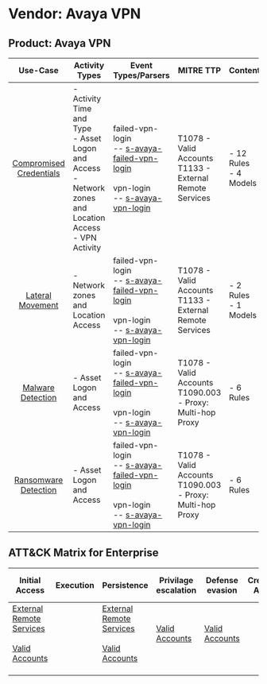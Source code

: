 Vendor: Avaya VPN
=================
Product: Avaya VPN
------------------
|                                 Use-Case                                  | Activity Types                                                                                                 | Event Types/Parsers                                                                                                                                                                                       | MITRE TTP                                                        | Content                    |
|:-------------------------------------------------------------------------:| -------------------------------------------------------------------------------------------------------------- | --------------------------------------------------------------------------------------------------------------------------------------------------------------------------------------------------------- | ---------------------------------------------------------------- | -------------------------- |
| [Compromised Credentials](../UseCases/usecase_compromised_credentials.md) | - Activity Time  and Type<br>- Asset Logon and Access<br>- Network zones and Location Access<br>- VPN Activity |  failed-vpn-login<br> -- [s-avaya-failed-vpn-login](../Parsers/parserContent_s-avaya-failed-vpn-login.md)<br><br> vpn-login<br> -- [s-avaya-vpn-login](../Parsers/parserContent_s-avaya-vpn-login.md)<br> | T1078 - Valid Accounts<br>T1133 - External Remote Services<br>   |  - 12 Rules<br> - 4 Models |
|        [Lateral Movement](../UseCases/usecase_lateral_movement.md)        | - Network zones and Location Access                                                                            |  failed-vpn-login<br> -- [s-avaya-failed-vpn-login](../Parsers/parserContent_s-avaya-failed-vpn-login.md)<br><br> vpn-login<br> -- [s-avaya-vpn-login](../Parsers/parserContent_s-avaya-vpn-login.md)<br> | T1078 - Valid Accounts<br>T1133 - External Remote Services<br>   |  - 2 Rules<br> - 1 Models  |
|       [Malware Detection](../UseCases/usecase_malware_detection.md)       | - Asset Logon and Access                                                                                       |  failed-vpn-login<br> -- [s-avaya-failed-vpn-login](../Parsers/parserContent_s-avaya-failed-vpn-login.md)<br><br> vpn-login<br> -- [s-avaya-vpn-login](../Parsers/parserContent_s-avaya-vpn-login.md)<br> | T1078 - Valid Accounts<br>T1090.003 - Proxy: Multi-hop Proxy<br> |  - 6 Rules<br>             |
|    [Ransomware Detection](../UseCases/usecase_ransomware_detection.md)    | - Asset Logon and Access                                                                                       |  failed-vpn-login<br> -- [s-avaya-failed-vpn-login](../Parsers/parserContent_s-avaya-failed-vpn-login.md)<br><br> vpn-login<br> -- [s-avaya-vpn-login](../Parsers/parserContent_s-avaya-vpn-login.md)<br> | T1078 - Valid Accounts<br>T1090.003 - Proxy: Multi-hop Proxy<br> |  - 6 Rules<br>             |

ATT&CK Matrix for Enterprise
----------------------------
| Initial Access                                                                                                                                   | Execution | Persistence                                                                                                                                      | Privilage escalation                                                | Defense evasion                                                     | Credential Access | Discovery | Lateral Movement | Collection | Command and Control                                                                                                                       | Exfiltration | Impact |
| ------------------------------------------------------------------------------------------------------------------------------------------------ | --------- | ------------------------------------------------------------------------------------------------------------------------------------------------ | ------------------------------------------------------------------- | ------------------------------------------------------------------- | ----------------- | --------- | ---------------- | ---------- | ----------------------------------------------------------------------------------------------------------------------------------------- | ------------ | ------ |
| [External Remote Services](https://attack.mitre.org/techniques/T1133)<br><br>[Valid Accounts](https://attack.mitre.org/techniques/T1078)<br><br> |           | [External Remote Services](https://attack.mitre.org/techniques/T1133)<br><br>[Valid Accounts](https://attack.mitre.org/techniques/T1078)<br><br> | [Valid Accounts](https://attack.mitre.org/techniques/T1078)<br><br> | [Valid Accounts](https://attack.mitre.org/techniques/T1078)<br><br> |                   |           |                  |            | [Proxy: Multi-hop Proxy](https://attack.mitre.org/techniques/T1090/003)<br><br>[Proxy](https://attack.mitre.org/techniques/T1090)<br><br> |              |        |